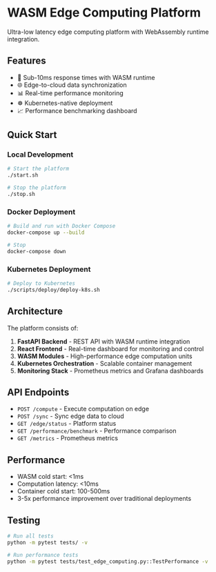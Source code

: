 # WASM Edge Computing Platform

Ultra-low latency edge computing platform with WebAssembly runtime integration.

## Features

- 🚀 Sub-10ms response times with WASM runtime
- 🌐 Edge-to-cloud data synchronization
- 📊 Real-time performance monitoring
- ☸️  Kubernetes-native deployment
- 📈 Performance benchmarking dashboard

## Quick Start

### Local Development

```bash
# Start the platform
./start.sh

# Stop the platform  
./stop.sh
```

### Docker Deployment

```bash
# Build and run with Docker Compose
docker-compose up --build

# Stop
docker-compose down
```

### Kubernetes Deployment

```bash
# Deploy to Kubernetes
./scripts/deploy/deploy-k8s.sh
```

## Architecture

The platform consists of:

1. **FastAPI Backend** - REST API with WASM runtime integration
2. **React Frontend** - Real-time dashboard for monitoring and control
3. **WASM Modules** - High-performance edge computation units
4. **Kubernetes Orchestration** - Scalable container management
5. **Monitoring Stack** - Prometheus metrics and Grafana dashboards

## API Endpoints

- `POST /compute` - Execute computation on edge
- `POST /sync` - Sync edge data to cloud
- `GET /edge/status` - Platform status
- `GET /performance/benchmark` - Performance comparison
- `GET /metrics` - Prometheus metrics

## Performance

- WASM cold start: <1ms
- Computation latency: <10ms
- Container cold start: 100-500ms
- 3-5x performance improvement over traditional deployments

## Testing

```bash
# Run all tests
python -m pytest tests/ -v

# Run performance tests
python -m pytest tests/test_edge_computing.py::TestPerformance -v
```
